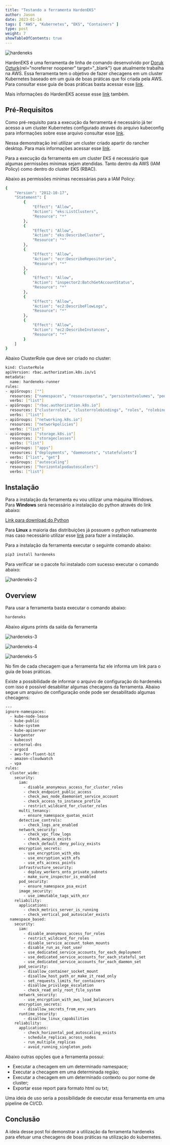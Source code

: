 ```yaml
---
title: "Testando a ferramenta HardenEKS"
author: Jason
date: 2023-01-14
tags: [ "AWS", "Kubernetes", "EKS", "Containers" ]
type: post
weight: 7
showTableOfContents: true
---
```


![hardeneks](https://jjasonhenrique.github.io/blog/images/hardeneks.jpg)

HardenEKS é uma ferramenta de linha de comando desenvolvido por [Doruk
Ozturk](https://github.com/dorukozturk){rel="noreferrer noopener"
target="_blank"} que atualmente trabalha na AWS. Essa ferramenta tem o
objetivo de fazer checagens em um cluster Kubernetes baseado em um guia
de boas práticas que foi criada pela AWS. Para consultar esse guia de
boas práticas basta acessar
esse [link](https://aws.github.io/aws-eks-best-practices/).

Mais informações do HardenEKS acesse
esse [link](https://github.com/aws-samples/hardeneks) também.

## Pré-Requisitos 

Como pré-requisito para a execução da ferramenta é necessário já ter
acesso a um cluster Kubernetes configurado através do arquivo kubeconfig
para informações sobre esse arquivo consultar
esse [link](https://kubernetes.io/pt-br/docs/concepts/configuration/organize-cluster-access-kubeconfig/).

Nessa demonstração irei utilizar um cluster criado apartir do rancher
desktop. Para mais informações acessar
esse [link](https://rancherdesktop.io/).

Para a execução da ferramenta em um cluster EKS é necessário que algumas
permissões mínimas sejam atendidas. Tanto dentro da AWS (IAM Policy)
como dentro do cluster EKS (RBAC).

Abaixo as permissões mínimas necessárias para a IAM Policy:

``` bash
{
    "Version": "2012-10-17",
    "Statement": [
        {
            "Effect": "Allow",
            "Action": "eks:ListClusters",
            "Resource": "*"
        },
        {
            "Effect": "Allow",
            "Action": "eks:DescribeCluster",
            "Resource": "*"
        },
        {
            "Effect": "Allow",
            "Action": "ecr:DescribeRepositories",
            "Resource": "*"
        },
        {
            "Effect": "Allow",
            "Action": "inspector2:BatchGetAccountStatus",
            "Resource": "*"
        },
        {
            "Effect": "Allow",
            "Action": "ec2:DescribeFlowLogs",
            "Resource": "*"
        },
        {
            "Effect": "Allow",
            "Action": "ec2:DescribeInstances",
            "Resource": "*"
        }
    ]
}
```

Abaixo ClusterRole que deve ser criado no cluster:

``` bash
kind: ClusterRole
apiVersion: rbac.authorization.k8s.io/v1
metadata:
  name: hardeneks-runner
rules:
- apiGroups: [""]
  resources: ["namespaces", "resourcequotas", "persistentvolumes", "pods", "services"]
  verbs: ["list"]
- apiGroups: ["rbac.authorization.k8s.io"]
  resources: ["clusterroles", "clusterrolebindings", "roles", "rolebindings"]
  verbs: ["list"]
- apiGroups: ["networking.k8s.io"]
  resources: ["networkpolicies"]
  verbs: ["list"]
- apiGroups: ["storage.k8s.io"]
  resources: ["storageclasses"]
  verbs: ["list"]
- apiGroups: ["apps"]
  resources: ["deployments", "daemonsets", "statefulsets"]
  verbs: ["list", "get"]
- apiGroups: ["autoscaling"]
  resources: ["horizontalpodautoscalers"]
  verbs: ["list"]
```

## Instalação 

Para a instalação da ferramenta eu vou utilizar uma máquina Windows.
Para **Windows** será necessário a instalação do python através do link
abaixo:

[Link para download do
Python](https://www.python.org/downloads/)

Para **Linux** a maioria das distribuições já possuem o python
nativamente mas caso necessário utilizar
esse [link](https://python.org.br/instalacao-linux/) para fazer a instalação.

Para a instalação da ferramenta executar o seguinte comando abaixo:

``` bash
pip3 install hardeneks
```

Para verificar se o pacote foi instalado com sucesso executar o comando
abaixo:

![hardeneks-2](https://jjasonhenrique.github.io/blog/images/hardeneks-2.jpg)

## Overview 

Para usar a ferramenta basta executar o comando abaixo:

``` bash
hardeneks
```

Abaixo alguns prints da saída da ferramenta

![hardeneks-3](https://jjasonhenrique.github.io/blog/images/hardeneks-3.jpg)

![hardeneks-4](https://jjasonhenrique.github.io/blog/images/hardeneks-4.jpg)

![hardeneks-5](https://jjasonhenrique.github.io/blog/images/hardeneks-5.jpg)

No fim de cada checagem que a ferramenta faz ele informa um link para o
guia de boas práticas.

Existe a possibilidade de informar o arquivo de configuração do
hardeneks com isso é possível desabilitar algumas checagens da
ferramenta. Abaixo segue um arquivo de configuração onde pode ser
desabilitado algumas checagens:

``` bash
---
ignore-namespaces:
  - kube-node-lease
  - kube-public
  - kube-system
  - kube-apiserver
  - karpenter
  - kubecost
  - external-dns
  - argocd
  - aws-for-fluent-bit
  - amazon-cloudwatch
  - vpa
rules: 
  cluster_wide:
    security:
      iam:
        - disable_anonymous_access_for_cluster_roles
        - check_endpoint_public_access
        - check_aws_node_daemonset_service_account
        - check_access_to_instance_profile
        - restrict_wildcard_for_cluster_roles
      multi_tenancy:
        - ensure_namespace_quotas_exist
      detective_controls:
        - check_logs_are_enabled
      network_security:
        - check_vpc_flow_logs
        - check_awspca_exists
        - check_default_deny_policy_exists
      encryption_secrets:
        - use_encryption_with_ebs
        - use_encryption_with_efs
        - use_efs_access_points
      infrastructure_security:
        - deploy_workers_onto_private_subnets
        - make_sure_inspector_is_enabled
      pod_security:
        - ensure_namespace_psa_exist
      image_security:
        - use_immutable_tags_with_ecr
    reliability:
      applications:
        - check_metrics_server_is_running
        - check_vertical_pod_autoscaler_exists
  namespace_based:
    security: 
      iam:
        - disable_anonymous_access_for_roles
        - restrict_wildcard_for_roles
        - disable_service_account_token_mounts
        - disable_run_as_root_user
        - use_dedicated_service_accounts_for_each_deployment
        - use_dedicated_service_accounts_for_each_stateful_set
        - use_dedicated_service_accounts_for_each_daemon_set
      pod_security:
        - disallow_container_socket_mount
        - disallow_host_path_or_make_it_read_only
        - set_requests_limits_for_containers
        - disallow_privilege_escalation
        - check_read_only_root_file_system
      network_security:
        - use_encryption_with_aws_load_balancers
      encryption_secrets:
        - disallow_secrets_from_env_vars    
      runtime_security:
        - disallow_linux_capabilities
    reliability:
      applications:
        - check_horizontal_pod_autoscaling_exists
        - schedule_replicas_across_nodes
        - run_multiple_replicas
        - avoid_running_singleton_pods
```

Abaixo outras opções que a ferramenta possui:

- Executar a checagem em um determinado namespace;
- Executar a checagem em uma determinada região;
- Executar a checagem em um determinado contexto ou por nome de
    cluster;
- Exportar esse report para formato html ou txt;

Uma ideia de uso seria a possibilidade de executar essa ferramenta em
uma pipeline de CI/CD.

## Conclusão 

A ideia desse post foi demonstrar a utilização da ferramenta hardeneks
para efetuar uma checagens de boas práticas na utilização do kubernetes.

